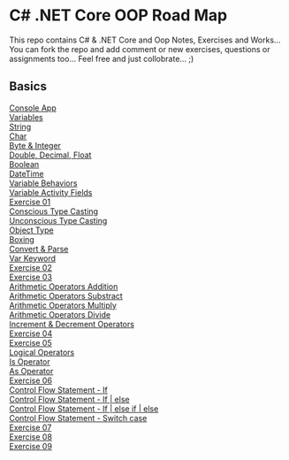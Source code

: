 # C# .NET Core OOP Road Map
This repo contains C# & .NET Core and Oop Notes, Exercises and Works... You can fork the repo and add comment or new exercises, questions or assignments too... Feel free and just collobrate... ;)

## Basics
[Console App](https://github.com/esalkan/CSharp-NET-Core-Oop-Road-Map/blob/master/CS01_01_ConsoleApp/Program.cs)
<br>
[Variables](https://github.com/esalkan/CSharp-NET-Core-Oop-Road-Map/blob/master/CS01_02_Variables/Program.cs)
<br>
[String](https://github.com/esalkan/CSharp-NET-Core-Oop-Road-Map/blob/master/CS01_03_String/Program.cs)
<br>
[Char](https://github.com/esalkan/CSharp-NET-Core-Oop-Road-Map/blob/master/CS01_04_Char/Program.cs)
<br>
[Byte & Integer](https://github.com/esalkan/CSharp-NET-Core-Oop-Road-Map/blob/master/CS01_05_ByteAndInteger/Program.cs)
<br>
[Double, Decimal, Float](https://github.com/esalkan/CSharp-NET-Core-Oop-Road-Map/blob/master/CS01_06_Double_Decimal_Float/Program.cs)
<br>
[Boolean](https://github.com/esalkan/CSharp-NET-Core-Oop-Road-Map/blob/master/CS01_07_Boolean/Program.cs)
<br>
[DateTime](https://github.com/esalkan/CSharp-NET-Core-Oop-Road-Map/blob/master/CS01_08_DateTime/Program.cs)
<br>
[Variable Behaviors](https://github.com/esalkan/CSharp-NET-Core-Oop-Road-Map/blob/master/CS01_09_VariableBehaviors/Program.cs)
<br>
[Variable Activity Fields](https://github.com/esalkan/CSharp-NET-Core-Oop-Road-Map/blob/master/CS01_10_VariableActivityFields/Program.cs)
<br>
[Exercise 01](https://github.com/esalkan/CSharp-NET-Core-Oop-Road-Map/blob/master/CS01_11_Exercise_01/Program.cs)
<br>
[Conscious Type Casting](https://github.com/esalkan/CSharp-NET-Core-Oop-Road-Map/blob/master/CS01_12_ConsiciousTypeCasting/Program.cs)
<br>
[Unconscious Type Casting](https://github.com/esalkan/CSharp-NET-Core-Oop-Road-Map/blob/master/CS01_13_UnconsciousTypeCasting/Program.cs)
<br>
[Object Type](https://github.com/esalkan/CSharp-NET-Core-Oop-Road-Map/blob/master/CS01_14_ObjectType/Program.cs)
<br>
[Boxing](https://github.com/esalkan/CSharp-NET-Core-Oop-Road-Map/blob/master/CS01_15_Boxing/Program.cs)
<br>
[Convert & Parse](https://github.com/esalkan/CSharp-NET-Core-Oop-Road-Map/blob/master/CS01_16_ConvertAndParse/Program.cs)
<br>
[Var Keyword](https://github.com/esalkan/CSharp-NET-Core-Oop-Road-Map/blob/master/CS01_17_VarKeyword/Program.cs)
<br>
[Exercise 02](https://github.com/esalkan/CSharp-NET-Core-Oop-Road-Map/blob/master/CS01_18_Exercise_02/Program.cs)
<br>
[Exercise 03](https://github.com/esalkan/CSharp-NET-Core-Oop-Road-Map/blob/master/CS01_19_Exercise_03/Program.cs)
<br>
[Arithmetic Operators Addition](https://github.com/esalkan/CSharp-NET-Core-Oop-Road-Map/blob/master/CS01_20_ArithmeticOperators_Addition/Program.cs)
<br>
[Arithmetic Operators Substract](https://github.com/esalkan/CSharp-NET-Core-Oop-Road-Map/blob/master/CS01_21_ArithmeticOperators_Substract/Program.cs)
<br>
[Arithmetic Operators Multiply](https://github.com/esalkan/CSharp-NET-Core-Oop-Road-Map/blob/master/CS01_22_ArithmeticOperators_Multiply/Program.cs)
<br>
[Arithmetic Operators Divide](https://github.com/esalkan/CSharp-NET-Core-Oop-Road-Map/blob/master/CS01_23_ArithmeticOperators_Divide/Program.cs)
<br>
[Increment & Decrement Operators](https://github.com/esalkan/CSharp-NET-Core-Oop-Road-Map/blob/master/CS01_24_Operators_Modulus_Increment_Decrement/Program.cs)
<br>
[Exercise 04](https://github.com/esalkan/CSharp-NET-Core-Oop-Road-Map/blob/master/CS01_25_Exercise_04/Program.cs)
<br>
[Exercise 05](https://github.com/esalkan/CSharp-NET-Core-Oop-Road-Map/blob/master/CS01_26_Exercise_05/Program.cs)
<br>
[Logical Operators](https://github.com/esalkan/CSharp-NET-Core-Oop-Road-Map/blob/master/CS01_27_LogicalOperators/Program.cs)
<br>
[Is Operator](https://github.com/esalkan/CSharp-NET-Core-Oop-Road-Map/blob/master/CS01_28_IsOperator/Program.cs)
<br>
[As Operator](https://github.com/esalkan/CSharp-NET-Core-Oop-Road-Map/blob/master/CS01_29_AsOperator/Program.cs)
<br>
[Exercise 06](https://github.com/esalkan/CSharp-NET-Core-Oop-Road-Map/blob/master/CS01_30_Exercise_06/Program.cs)
<br>
[Control Flow Statement - If](https://github.com/esalkan/CSharp-NET-Core-Oop-Road-Map/blob/master/CS01_31_ControlFlowStatement_IF/Program.cs)
<br>
[Control Flow Statement - If | else](https://github.com/esalkan/CSharp-NET-Core-Oop-Road-Map/blob/master/CS01_32_ControlFlowStatement_IF-ELSE/Program.cs)
<br>
[Control Flow Statement - If | else if | else](https://github.com/esalkan/CSharp-NET-Core-Oop-Road-Map/blob/master/CS01_33_ControlFlowStatement_IF-ELSEIF-IF/Program.cs)
<br>
[Control Flow Statement - Switch case](https://github.com/esalkan/CSharp-NET-Core-Oop-Road-Map/blob/master/CS01_34_ControlFlowStatement_SwitchCase/Program.cs)
<br>
[Exercise 07](https://github.com/esalkan/CSharp-NET-Core-Oop-Road-Map/blob/master/CS01_35_Exercise_07/Program.cs)
<br>
[Exercise 08](https://github.com/esalkan/CSharp-NET-Core-Oop-Road-Map/blob/master/CS01_36_Exercise_08/Program.cs)
<br>
[Exercise 09](https://github.com/esalkan/CSharp-NET-Core-Oop-Road-Map/blob/master/CS01_37_Exercise_09/Program.cs)
<br>
